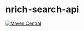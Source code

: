 # nrich-search-api

[![Maven Central](https://maven-badges.herokuapp.com/maven-central/net.croz.nrich/nrich-search-api/badge.svg?color=blue)](https://maven-badges.herokuapp.com/maven-central/net.croz.nrich/nrich-search-api)
